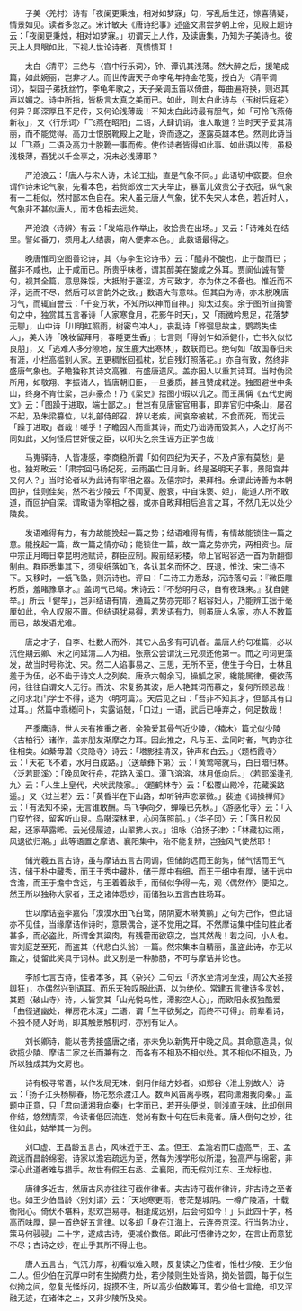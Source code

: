 <!-- { "loadSidebar": true } -->
　　子美〈羌村〉诗有「夜阑更秉烛，相对如梦寐」句，写乱后生还，惊喜猜疑，情景如见。读者多忽之。宋计敏夫《唐诗纪事》述盛文肃尝梦朝上帝，见殿上题诗云：「夜阑更秉烛，相对如梦寐。」初谓天上人作，及读唐集，乃知为子美诗也。彼天上人具眼如此，下视人世论诗者，真愦愦耳！

　　太白〈清平〉三绝与〈宫中行乐词〉，钟、谭讥其浅薄。然大醉之后，援笔成篇，如此婉丽，岂非才人。而世传唐天子命李龟年持金花笺，授白为〈清平调词〉，梨园子弟抚丝竹，李龟年歌之，天子亲调玉笛以倚曲，每曲遍将换，则迟其声以媚之。诗中所指，皆极言太真之美而已。如此，则太白此诗与〈玉树后庭花〉何异？即深厚且不足传，又何论浅薄哉！不知太白此诗最有胆气，如「可怜飞燕倚新妆」，又〈行乐词〉「飞燕在昭阳」二语，大肆讥诮，谁人敢道？当时天子爱其清丽，而不能觉得。高力士恨脱靴殿上之耻，谗而逐之，遂露英雄本色。然则此诗当以「飞燕」二语及高力士脱靴一事而传。使作诗者皆得如此事、如此语以传，虽极浅极薄，吾犹以千金享之，况未必浅薄耶？

　　严沧浪云：「唐人与宋人诗，未论工拙，直是气象不同。」此语切中窾要。但余谓作诗未论气象，先看本色，若赀郎效士大夫举止，暴富儿效贵公子衣冠，纵气象有一二相似，然村鄙本色自在。宋人虽无唐人气象，犹不失宋人本色，若近时人，气象非不甚似唐人，而本色相去远矣。

　　严沧浪〈诗辨〉有云：「发端忌作举止，收拾贵在出场。」又云：「诗难处在结里。譬如番刀，须用北人结裹，南人便非本色。」此数语最得之。

　　晚唐惟司空图善论诗，其〈与李生论诗书〉云：「醯非不酸也，止于酸而已；醝非不咸也，止于咸而已。所贵乎味者，谓其醇美在酸咸之外耳。贾阆仙诚有警句，视其全篇，意思殊馁，大抵附于蹇涩，方可致才，亦为体之不备也。惟近而不浮，远而不尽，然后可以言韵外之致。」数语大有意味。但其自为诗，亦未脱晚唐习气，而辄自誉云：「千变万状，不知所以神而自神。」抑太过矣。余于图所自摘警句之中，独赏其五言春诗「人家寒食月，花影午时天」，又「雨微吟思足，花落梦无聊」，山中诗「川明虹照雨，树密鸟冲人」，丧乱诗「骅骝思故主，鹦鹉失佳人」，美人诗「晚妆留拜月，春睡更生香」；七言则「得剑乍如添健仆，亡书久似忆良朋」，又「逃难人多分隙地，放生鹿大出寒林」，数联而已。绝句如「故国春归未有涯，小栏高槛别人家。五更稠怅回孤枕，犹自残灯照落花。」亦自有致，然终非盛唐气象也。子瞻独称其诗文高雅，有盛唐遗风。盖亦因人以重其诗耳。当时伪梁所用，如敬翔、李振诸人，皆唐朝旧臣，一旦委质，甚且赞成弒逆。独图避世中条山，终身不肯仕梁，岂非豪杰！乃《梁史》拾图小瑕以讥之。而王禹偁《五代史阙文》云：「图躁于进取，端士鄙之。」世岂有见唐宦官用事，即弃官归中条山，屡召不起，及朱梁篡位，以礼部侍郎召，辞以老疾，闻哀帝被弒，不食而死，而犹云「躁于进取」者哉！嗟乎！子瞻因人而重其诗，而史乃诎诗而毁其人，人之好尚不同如此，又何怪后世奸佞之臣，以叩头乞余生诬方正学也哉！

　　马嵬驿诗，人皆凄感，李商稳所谓「如何四纪为天子，不及卢家有莫愁」是也。独郑畋云：「肃宗回马杨妃死，云雨虽亡日月新。终是圣明天子事，景阳宫井又何人？」当时论者以为此诗有宰相之器。及僖宗时，果拜相。余谓此诗善为本朝回护，佳则佳矣，然不若少陵云「不闻夏、殷衰，中自诛褒、妲」，能道人所不敢道，而回护自深。谓畋语为宰相之器，或亦自畋拜相后追言之耳，不然几无以处少陵矣。

　　发语难得有力，有力故能挽起一篇之势；结语难得有情，有情故能锁住一篇之意。能挽起一篇，故一篇之情亦动；能锁住一篇，故一篇之势亦完，两相资也。唐中宗正月晦日幸昆明池赋诗，群臣应制。殿前结彩楼，命上官昭容选一首为新翻御制曲。群臣悉集其下，须臾纸落如飞，各认其名而怀之。既退，惟沈、宋二诗不下。又移时，一纸飞坠，则沉诗也。评曰：「二诗工力悉敌，沉诗落句云：『微臣雕朽质，羞睹豫章才。』盖词气已竭。宋诗云：『不愁明月尽，自有夜珠来。』犹自健举。」所云「健举」，岂非结语有情，通篇之势亦完耶？昭容妇人，乃能辨工拙于毫厘如此，令人叹服不置。但结语犹易得，若发语有力，则虽唐人名家，亦人不数篇而已，故发语尤难。

　　唐之才子，自李、杜数人而外，其它人品多有可讥者。盖唐人约句准篇，必以沉佺期云卿、宋之问延清二人为祖。张燕公尝谓沈三兄须还他第一。而之问词更藻发，故当时号称沈、宋。然二人谄事易之、三思，无所不至，使生于今日，士林且羞于为伍，必不齿于诗文人之列矣。唐承六朝余习，操觚之家，纔能属律，便欲荡闲，往往自谓文人无行。而沈、宋复扬其波，后人艳其词而慕之，复何所顾忌哉！之问求北门学士不得，遂为〈明河篇〉。天后见之曰：「吾非不知其才，但鄙其有口过耳。」然篇中乖槎问卜，实露谄兢，「口过」一语，武后已唾弃之，何足数哉！

　　严季鹰诗，世人未有推重之者，余独爱其骨气近少陵，〈楠木〉篇尤似少陵〈古柏行〉诸作，盖亦朋友渐摩之力耳。因此推之，凡与王、孟同时者，气韵亦往往相类。如綦毋潜〈灵隐寺〉诗云：「塔影挂清汉，钟声和白云。」〈题栖霞寺〉云：「天花飞不着，水月白成路。」〈送章彝下第〉云：「黄莺啼就马，白日暗归林。〈泛若耶溪〉：「晚风吹行舟，花路入溪口。潭飞溶溶，林月低向后。」〈若耶溪逢孔九〉云：「人生上皇代，犬吠武陵家。」〈题鹤林寺〉云：「松覆山殿冷，花藏溪路遥。」又〈过兰若〉云：「黄昏半在下山路，却听钟声恋翠微。」裴迪《谒操禅师》云：「有法知不染，无言谁敢酬。鸟飞争向夕，蝉噪已先秋。」〈游感化寺〉云：「入门穿竹径，留客听山泉。鸟啭深林里，心闲落照前。」〈华子冈〉云：「落日松风起，还家草露晞。云光侵履迹，山翠拂人衣。」祖咏〈泊扬子津〉：「林藏初过雨，风退欲归潮。」此等语置之摩诘、襄阳集中，殆不能复辨，岂独风气使然耶！

　　储光羲五言古诗，虽与摩诘五言古同调，但储韵远而王韵隽，储气恬而王气洁，储于朴中藏秀，而王于秀中藏朴，储于厚中有细，而王于细中有厚，储于远中含澹，而王于澹中含远，与王着着敌手，而储似争得一先，观〈偶然作〉便知之。然王所以独称大家者，王之诸体悉妙，而储独以五言古胜场耳。

　　世以摩诘盗李嘉佑「漠漠水田飞白鹭，阴阴夏木啭黄鹂」之句为己作，但此语亦不见佳，当缘摩诘作诗时，意景偶合，遂不觉用之耳。不然摩诘集中佳句胜此者甚多，而必盗此，所谓舍其粱肉，有残藿而欲窃之，岂其然哉！若之问，小人也。害刘庭芝至死，而盗其〈代悲白头翁〉一篇。然宋集本自精丽，虽盗此诗，亦无以踰之，徒留此笑具于词林。此又别是一种肺肠，不可与摩诘并论也。

　　李颀七言古诗，佳者本多，其〈杂兴〉二句云「济水至清河至浊，周公大圣接舆狂」，亦偶然兴到语耳。而乐天独叹服此语，以为绝伦。常建五言律诗多灵妙，其题〈破山寺〉诗，人皆赏其「山光悦鸟性，潭影空人心」，而欧阳永叔独酷爱「曲径通幽处，禅房花木深」二语，谓「生平欲髣之，而终不可得」。前辈看诗，不独不随人好尚，即其触景触机时，亦别有证入。

　　刘长卿诗，能以苍秀接盛唐之绪，亦未免以新隽开中晚之风。其命意造具，似欲揽少陵、摩诘二家之长而兼有之，而各有不相及不相似处。其不相似不相及，乃所以独成其为文房也。

　　诗有极寻常语，以作发局无味，倒用作结方妙者。如郑谷〈淮上别故人〉诗云：「扬子江头杨柳春，杨花愁杀渡江人。数声风笛离亭晚，君向潇湘我向秦。」盖题中正意，只「君向潇湘我向秦」七字而已，若开头便说，则浅直无味，此却倒用作结，悠然情深，令读者低回流连，觉尚有数十句在后未竟者。唐人倒句之妙，往往如此，姑举其一为例。

　　刘□虚、王昌龄五言古，风味近于王、孟。但王、孟澹宕而□虚高严，王、孟疏远而昌龄绵密。诗家以澹宕疏远为至，然每为浅学形似所混，独高严与绵密，非深心此道者难与措手。故世有假王右丞、孟襄阳，而无假刘江东、王龙标也。

　　唐律多近古，然唐古风亦往往可截作律者。夫古诗可截作律诗，非古诗之至者也。如王少伯昌龄〈别刘谞〉云：「天地寒更雨，苍茫楚城阴。一樽广陵酒，十载衡阳心。倚伏不堪料，悲欢岂易寻。相逢成远别，后会何如今！」只此四十字，格高而味厚，是一首绝好五言律。以多却「身在江海上，云连帝京深。行当务功业，策马何骎骎」二十字，遂成古诗，便减价数倍。即此可悟律诗之妙，在言止而意犹不尽；古诗之妙，在止乎其所不得止也。

　　唐人五言古，气沉力厚，初看似难入眼，反复读之乃佳者，惟杜少陵、王少伯二人。但少伯在沉厚中时有生拗费力处，若少陵则生处皆熟，拗处皆圆，每于似生似拗之间，忽复光怪烁闪，捉摸不住，所以高少伯数筹耳。若少伯七言绝，却又浑融无迹，在诸体之上，又非少陵所及矣。

